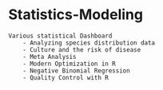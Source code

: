 # Statistics-Modeling

    Various statistical Dashboard
        - Analyzing species distribution data
        - Culture and the risk of disease                   
        - Meta Analysis
        - Modern Optimization in R
        - Negative Binomial Regression
        - Quality Control with R
